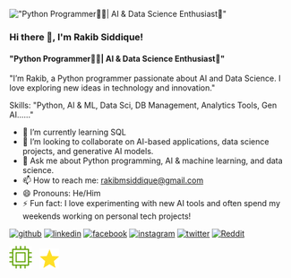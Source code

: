 !["Python Programmer👨‍💻| AI & Data Science Enthusiast🤖"](https://media.licdn.com/dms/image/v2/D5616AQEOWZLWu3AlkQ/profile-displaybackgroundimage-shrink_350_1400/profile-displaybackgroundimage-shrink_350_1400/0/1722603024134?e=1738195200&v=beta&t=VSA4pY99vBf4JoD_tDS40EqstMBAsGqB778j13D117U)


### Hi there 👋, I'm Rakib Siddique!
#### "Python Programmer👨‍💻| AI & Data Science Enthusiast🤖"

"I’m Rakib, a Python programmer passionate about AI and Data Science. I love exploring new ideas in technology and innovation."

Skills: "Python, AI & ML, Data Sci, DB Management, Analytics Tools, Gen AI......"

- 🌱 I’m currently learning SQL 
- 👯 I’m looking to collaborate on AI-based applications, data science projects, and generative AI models. 
- 💬 Ask me about Python programming, AI & machine learning, and data science. 
- 📫 How to reach me: rakibmsiddique@gmail.com 
- 😄 Pronouns: He/Him 
- ⚡ Fun fact: I love experimenting with new AI tools and often spend my weekends working on personal tech projects! 


[<img src='https://cdn.jsdelivr.net/npm/simple-icons@3.0.1/icons/github.svg' alt='github' height='40'>](https://github.com/rakibmsiddique)  [<img src='https://cdn.jsdelivr.net/npm/simple-icons@3.0.1/icons/linkedin.svg' alt='linkedin' height='40'>](https://www.linkedin.com/in/rakibmsiddique/)  [<img src='https://cdn.jsdelivr.net/npm/simple-icons@3.0.1/icons/facebook.svg' alt='facebook' height='40'>](https://www.facebook.com/rakibmsiddique)  [<img src='https://cdn.jsdelivr.net/npm/simple-icons@3.0.1/icons/instagram.svg' alt='instagram' height='40'>](https://www.instagram.com/rakibmsiddique/)  [<img src='https://cdn.jsdelivr.net/npm/simple-icons@3.0.1/icons/twitter.svg' alt='twitter' height='40'>](https://twitter.com/rakibmsiddique)  [<img src='https://cdn.jsdelivr.net/npm/simple-icons@3.0.1/icons/reddit.svg' alt='Reddit' height='40'>](https://www.reddit.com/user/rakibmsiddique)  

<a href='https://docs.github.com/en/developers'><img src='https://raw.githubusercontent.com/acervenky/animated-github-badges/master/assets/devbadge.gif' width='40' height='40'></a> <a href='https://stars.github.com/'><img src='https://raw.githubusercontent.com/acervenky/animated-github-badges/master/assets/starbadge.gif' width='35' height='35'></a> 

